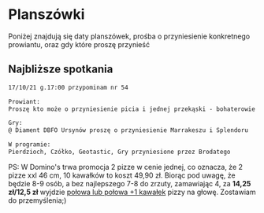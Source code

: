 # Planszówki

Poniżej znajdują się daty planszówek, prośba o przyniesienie konkretnego prowiantu, oraz gdy które proszę przynieść

## Najbliższe spotkania

```markdown
17/10/21 g.17:00 przypominam nr 54

Prowiant:
Proszę kto może o przyniesienie picia i jednej przekąski - bohaterowie przynoszą słodką.

Gry:
@ Diament DBFO Ursynów proszę o przyniesienie Marrakeszu i Splendoru

W programie:
Pierdzioch, Czółko, Geotastic, Gry przyniesione przez Brodatego
```

PS: W Domino's trwa promocja 2 pizze w cenie jednej, co oznacza, że 2 pizze xxl 46 cm, 10 kawałków
to koszt 49,90 zł. Biorąc pod uwagę, że będzie 8-9 osób, a bez najlepszego 7-8 do zrzuty, zamawiając
4, za <b>14,25 zł/12,5 zł</b> wyjdzie <u>połowa lub połowa +1 kawałek</u> pizzy na głowę. Zostawiam do przemyślenia;)
